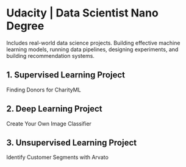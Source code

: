 # Udacity | Data Scientist Nano Degree
Includes real-world data science projects. Building effective machine learning models, running data pipelines, designing experiments, and building recommendation systems.

## 1. Supervised Learning Project
Finding Donors for CharityML

## 2. Deep Learning Project
Create Your Own Image Classifier

## 3. Unsupervised Learning Project
Identify Customer Segments with Arvato
